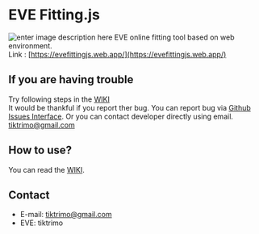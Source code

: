 # EVE Fitting.js

![enter image description here](https://github.com/tiktrimo/EVE-Fitting.js/blob/master/DOCS/HeadforReadme.png?raw=true)
EVE online fitting tool based on web environment. <br>
Link : [https://evefittingjs.web.app/](https://evefittingjs.web.app/)

## If you are having trouble
Try following steps in the [WIKI](https://github.com/tiktrimo/EVE-Fitting.js/wiki/Bug-&-Suggestion) <br>
It would be thankful if you report ther bug. You can report bug via [Github Issues Interface](https://github.com/tiktrimo/EVE-Fitting.js/issues).
Or you can contact developer directly using email. tiktrimo@gmail.com

## How to use?

You can read the [WIKI](https://github.com/tiktrimo/EVE-Fitting.js/wiki/Fitting).

## Contact

- E-mail: tiktrimo@gmail.com
- EVE: tiktrimo
